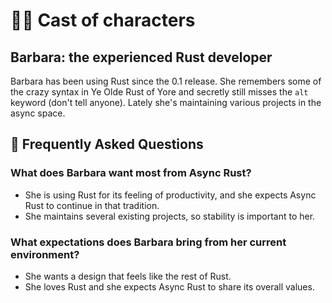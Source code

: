 # 🙋‍♀️ Cast of characters

## Barbara: the experienced Rust developer

Barbara has been using Rust since the 0.1 release. She remembers some of the crazy syntax in Ye Olde Rust of Yore and secretly still misses the `alt` keyword (don't tell anyone). Lately she's maintaining various projects in the async space.

[axes]: ../characters.md#axes

## 🤔 Frequently Asked Questions

### What does Barbara want most from Async Rust?
* She is using Rust for its feeling of productivity, and she expects Async Rust to continue in that tradition.
* She maintains several existing projects, so stability is important to her.

### What expectations does Barbara bring from her current environment?
* She wants a design that feels like the rest of Rust.
* She loves Rust and she expects Async Rust to share its overall values.
